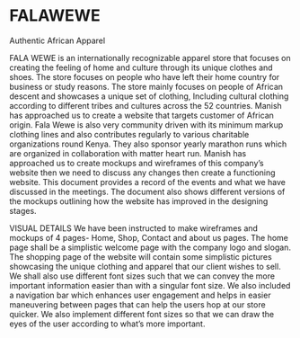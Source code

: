 # FALAWEWE
Authentic African Apparel

FALA WEWE is an internationally recognizable apparel store that focuses on creating the feeling of home and culture through its unique clothes and shoes. The store focuses on people who have left their home country for business or study reasons. The store mainly focuses on people of African descent and showcases a unique set of clothing, Including cultural clothing according to different tribes and cultures across the 52 countries. Manish has approached us to create a website that targets customer of African origin. 
Fala Wewe is also very community driven with its minimum markup clothing lines and also contributes regularly to various charitable organizations round Kenya. They also sponsor yearly marathon runs which are organized in collaboration with matter heart run.
Manish has approached us to create mockups and wireframes of this company’s website then we need to discuss any changes then create a functioning website. This document provides a record of the events and what we have discussed in the meetings.
The document also shows different versions of the mockups outlining how the website has improved in the designing stages.

VISUAL DETAILS
We have been instructed to make wireframes and mockups of 4 pages- Home, Shop, Contact and about us pages. The home page shall be a simplistic welcome page with the company logo and slogan.
The shopping page of the website will contain some simplistic pictures showcasing the unique clothing and apparel that our client wishes to sell. We shall also use different font sizes such that we can convey the more important information easier than with a singular font size. We also included a navigation bar which enhances user engagement and helps in easier maneuvering between pages that can help the users hop at our store quicker.
We also implement different font sizes so that we can draw the eyes of the user according to what’s more important.
